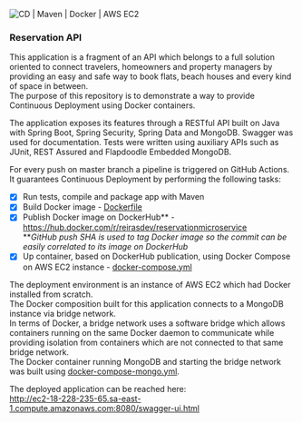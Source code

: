 ![CD | Maven | Docker | AWS EC2](https://github.com/reirasdev/reservation-api/workflows/CD%20%7C%20Maven%20%7C%20Docker%20%7C%20AWS%20EC2/badge.svg?branch=master)

### Reservation API
This application is a fragment of an API which belongs to a full solution oriented to connect travelers, homeowners and property managers by providing an easy and safe way to book flats, beach houses and every kind of space in between.</br>
The purpose of this repository is to demonstrate a way to provide Continuous Deployment using Docker containers.

The application exposes its features through a RESTful API built on Java with Spring Boot, Spring Security, Spring Data and MongoDB. Swagger was used for documentation. Tests were written using auxiliary APIs such as JUnit, REST Assured and Flapdoodle Embedded MongoDB.

For every push on master branch a pipeline is triggered on GitHub Actions.</br>
It guarantees Continuous Deployment by performing the following tasks:
- [x] Run tests, compile and package app with Maven
- [x] Build Docker image - [Dockerfile](https://github.com/reirasdev/reservation-api/blob/master/Dockerfile)
- [x] Publish Docker image on DockerHub** - https://hub.docker.com/r/reirasdev/reservationmicroservice</br>***GitHub push SHA is used to tag Docker image so the commit can be easily correlated to its image on DockerHub*
- [x] Up container, based on DockerHub publication, using Docker Compose on AWS EC2 instance - [docker-compose.yml](https://github.com/reirasdev/reservation-api/blob/master/docker-compose.yml)

The deployment environment is an instance of AWS EC2 which had Docker installed from scratch.</br>
The Docker composition built for this application connects to a MongoDB instance via bridge network.</br>
In terms of Docker, a bridge network uses a software bridge which allows containers running on the same Docker daemon to communicate while providing isolation from containers which are not connected to that same bridge network.</br>
The Docker container running MongoDB and starting the bridge network was built using [docker-compose-mongo.yml](https://github.com/reirasdev/reservation-api/blob/master/docker-compose-mongo.yml).

The deployed application can be reached here:</br>
http://ec2-18-228-235-65.sa-east-1.compute.amazonaws.com:8080/swagger-ui.html
